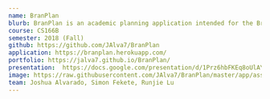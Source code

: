 ```yaml
---
name: BranPlan
blurb: BranPlan is an academic planning application intended for the Brandeis University undergraduate community. Our vision is to have a platform which merges a variety of existing and new functionality in terms of academic planning and scheduling.
course: CS166B
semester: 2018 (Fall)
github: https://github.com/JAlva7/BranPlan
application: https://branplan.herokuapp.com/
portfolio: https://jalva7.github.io/BranPlan/
presentation:  https://docs.google.com/presentation/d/1Prz6hbFKEq8oUlAYGZv99C4IRdlr87sFqbXdj_tPRgg/edit?usp=sharing
image: https://raw.githubusercontent.com/JAlva7/BranPlan/master/app/assets/images/Logo1.png
team: Joshua Alvarado, Simon Fekete, Runjie Lu
---
```

